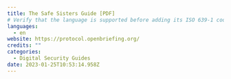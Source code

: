 ```yaml
---
title: The Safe Sisters Guide [PDF]
# Verify that the language is supported before adding its ISO 639-1 code here. without the country code, i.e. ms instead of ms_MY.
languages:
  - en
website: https://protocol.openbriefing.org/
credits: ""
categories:
  - Digital Security Guides
date: 2023-01-25T10:53:14.958Z
---
```

